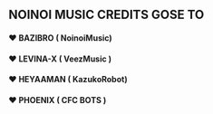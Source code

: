 ## NOINOI MUSIC CREDITS GOSE TO 

#### ❤ BAZIBRO  ( NoinoiMusic)
#### ❤ LEVINA-X (  VeezMusic )
#### ❤ HEYAAMAN ( KazukoRobot)
#### ❤ PHOENIX  (  CFC BOTS  )
